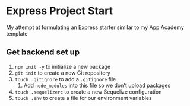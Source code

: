 # Express Project Start

My attempt at formulating an Express starter similar to my App Academy template

## Get backend set up

1. `npm init -y` to initialize a new package
2. `git init` to create a new Git repository
3. `touch .gitignore` to add a `.gitignore` file
   1. Add `node_modules` into this file so we don't upload packages
2. `touch .sequelizerc` to create a new Sequelize configuration
3. `touch .env` to create a file for our environment variables